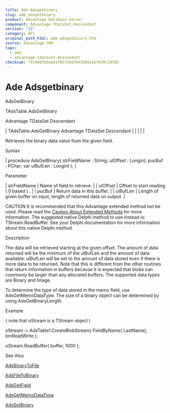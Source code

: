 ```yaml
---
title: Ade Adsgetbinary
slug: ade_adsgetbinary
product: Advantage Database Server
component: Advantage TDataSet Descendant
version: "12"
category: API
original_path_html: ade_adsgetbinary.htm
source: Advantage CHM
tags:
  - ade
  - advantage-tdataset-descendant
checksum: fdc996f65eb61f65758d70435691eb7639c2d585
---
```


# Ade Adsgetbinary

AdsGetBinary

TAdsTable.AdsGetBinary

Advantage TDataSet Descendant

| TAdsTable.AdsGetBinary  Advantage TDataSet Descendant |  |  |  |  |

Retrieves the binary data value from the given field.

Syntax

| procedure AdsGetBinary( strFieldName : String; ulOffset : Longint; pucBuf : PChar; var ulBufLen : Longint ); |

Parameter

| strFieldName | Name of field to retrieve. |
| ulOffset | Offset to start reading ( 0 based ) . |
| pucBuf | Return data in this buffer. |
| ulBufLen | Length of given buffer on input, length of returned data on output. |

CAUTION It is recommended that this Advantage extended method not be used. Please read the [Caution About Extended Methods](ade_caution_about_extended_methods.md) for more information. The suggested native Delphi method to use instead is: TStream.ReadBuffer. See your Delphi documentation for more information about this native Delphi method.

Description

The data will be retrieved starting at the given offset. The amount of data returned will be the minimum of the ulBufLen and the amount of data available. ulBufLen will be set to the amount of data stored even if there is more data to be returned. Note that this is different from the other routines that return information in buffers because it is expected that blobs can commonly be larger than any allocated buffers. The supported data types are Binary and Image.

To determine the type of data stored in the memo field, use AdsGetMemoDataType. The size of a binary object can be determined by using AdsGetBinaryLength.

Example

{ note that oStream is a TStream object )

oStream := AdsTable1.CreateBlobStream( FieldByName( LastName), bmReadWrite );

oStream.ReadBuffer( buffer, 1000 );

See Also

[AdsBinaryToFile](ade_adsbinarytofile.md)

[AdsFileToBinary](ade_adsfiletobinary.md)

[AdsGetField](ade_adsgetfield.md)

[AdsGetMemoDataType](ade_adsgetmemodatatype.md)

[AdsSetBinary](ade_adssetbinary.md)

